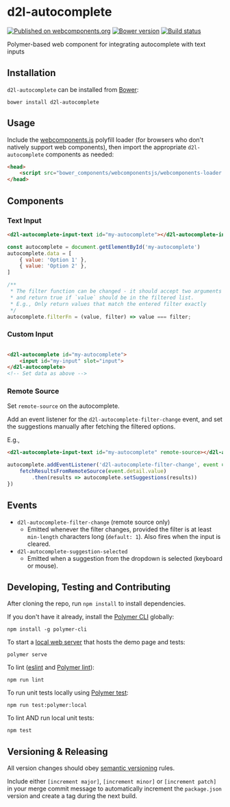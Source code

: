 # d2l-autocomplete
[![Published on webcomponents.org](https://img.shields.io/badge/webcomponents.org-published-blue.svg)](https://www.webcomponents.org/element/BrightspaceUI/autocomplete)
[![Bower version][bower-image]][bower-url]
[![Build status][ci-image]][ci-url]

Polymer-based web component for integrating autocomplete with text inputs

## Installation

`d2l-autocomplete` can be installed from [Bower][bower-url]:
```shell
bower install d2l-autocomplete
```

## Usage

Include the [webcomponents.js](http://webcomponents.org/polyfills/) polyfill loader (for browsers who don't natively support web components), then import the appropriate `d2l-autocomplete` components as needed:

```html
<head>
	<script src="bower_components/webcomponentsjs/webcomponents-loader.js"></script>
</head>
```

## Components

### Text Input
<!---
```
<custom-element-demo height="400"
  <template>
    <script src="../webcomponentsjs/webcomponents-loader.js"></script>
    <link rel="import" href="../d2l-typography/d2l-typography.html">
    <link rel="import" href="d2l-autocomplete-input-text.html">
    <custom-style include="d2l-typography">
      <style is="custom-style" include="d2l-typography"></style>
    </custom-style>
    <style>
      html {
        font-size: 20px;
        font-family: 'Lato', 'Lucida Sans Unicode', 'Lucida Grande', sans-serif;
      }
    </style>
    <next-code-block></next-code-block>
	<script>
		const autocomplete = document.getElementById('my-autocomplete')
		autocomplete.data = [
			{ value: 'Alabama' },
			{ value: 'Alaska' },
		]
	</script>
  </template>
</custom-element-demo>
```
-->
```html
<d2l-autocomplete-input-text id="my-autocomplete"></d2l-autocomplete-input-text>
```

```js
const autocomplete = document.getElementById('my-autocomplete')
autocomplete.data = [
	{ value: 'Option 1' },
	{ value: 'Option 2' },
]

/**
 * The filter function can be changed - it should accept two arguments (value, filter)
 * and return true if `value` should be in the filtered list.
 * E.g., Only return values that match the entered filter exactly
 */
autocomplete.filterFn = (value, filter) => value === filter;
```

### Custom Input

```html

<d2l-autocomplete id="my-autocomplete">
	<input id="my-input" slot="input">
</d2l-autocomplete>
<!-- Set data as above -->
```

### Remote Source
Set `remote-source` on the autocomplete.

Add an event listener for the `d2l-autocomplete-filter-change` event, and set the suggestions manually after fetching the filtered options.

E.g.,
```html
<d2l-autocomplete-input-text id="my-autocomplete" remote-source></d2l-autocomplete-input-text>
```

```js
autocomplete.addEventListener('d2l-autocomplete-filter-change', event => {
	fetchResultsFromRemoteSource(event.detail.value)
		.then(results => autocomplete.setSuggestions(results))
})
```

## Events

- `d2l-autocomplete-filter-change` (remote source only)
  - Emitted whenever the filter changes, provided the filter is at least `min-length` characters long (`default: 1`). Also fires when the input is cleared.
- `d2l-autocomplete-suggestion-selected`
  - Emitted when a suggestion from the dropdown is selected (keyboard or mouse).

## Developing, Testing and Contributing

After cloning the repo, run `npm install` to install dependencies.

If you don't have it already, install the [Polymer CLI](https://www.polymer-project.org/3.0/docs/tools/polymer-cli) globally:

```shell
npm install -g polymer-cli
```

To start a [local web server](https://www.polymer-project.org/3.0/docs/tools/polymer-cli-commands#serve) that hosts the demo page and tests:

```shell
polymer serve
```

To lint ([eslint](http://eslint.org/) and [Polymer lint](https://www.polymer-project.org/3.0/docs/tools/polymer-cli-commands#lint)):

```shell
npm run lint
```

To run unit tests locally using [Polymer test](https://www.polymer-project.org/3.0/docs/tools/polymer-cli-commands#tests):

```shell
npm run test:polymer:local
```

To lint AND run local unit tests:

```shell
npm test
```

[bower-url]: http://bower.io/search/?q=d2l-autocomplete
[bower-image]: https://badge.fury.io/bo/d2l-autocomplete.svg
[ci-url]: https://travis-ci.org/BrightspaceUI/autocomplete
[ci-image]: https://travis-ci.org/BrightspaceUI/autocomplete.svg?branch=master

## Versioning & Releasing

All version changes should obey [semantic versioning](https://semver.org/) rules.

Include either `[increment major]`, `[increment minor]` or `[increment patch]` in your merge commit message to automatically increment the `package.json` version and create a tag during the next build.
